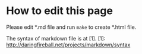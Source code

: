 How to edit this page
=====================

Please edit *.md file and run `make` to create *.html file.

The syntax of markdown file is at [1].
[1]: http://daringfireball.net/projects/markdown/syntax
